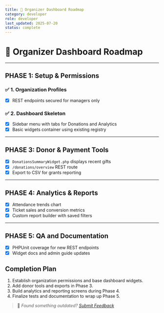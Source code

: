 ```yaml
---
title: 🧭 Organizer Dashboard Roadmap
category: developer
role: developer
last_updated: 2025-07-20
status: complete
---
```

# 🧭 Organizer Dashboard Roadmap

---

## PHASE 1: Setup & Permissions

### ✅ 1. Organization Profiles
 - [x] REST endpoints secured for managers only

### ✅ 2. Dashboard Skeleton
 - [x] Sidebar menu with tabs for Donations and Analytics
 - [x] Basic widgets container using existing registry

---


## PHASE 3: Donor & Payment Tools
 - [x] `DonationsSummaryWidget.php` displays recent gifts
 - [x] `/donations/overview` REST route
 - [x] Export to CSV for grants reporting

---

## PHASE 4: Analytics & Reports
 - [x] Attendance trends chart
 - [x] Ticket sales and conversion metrics
 - [x] Custom report builder with saved filters

---

## PHASE 5: QA and Documentation
 - [x] PHPUnit coverage for new REST endpoints
 - [x] Widget docs and admin guide updates

## Completion Plan

1. Establish organization permissions and base dashboard widgets.
2. Add donor tools and exports in Phase 3.
3. Build analytics and reporting screens during Phase 4.
4. Finalize tests and documentation to wrap up Phase 5.

> 💬 *Found something outdated? [Submit Feedback](../feedback.md)*
